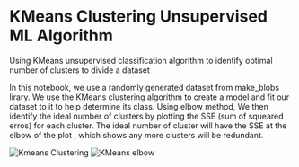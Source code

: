 # KMeans Clustering Unsupervised ML Algorithm
Using KMeans unsupervised classification algorithm to identify optimal number of clusters to divide a dataset


In this notebook, we use a randomly generated dataset from make_blobs lirary. We use the KMeans clustering algorithm to create a model and fit our dataset to it to help determine its class. 
Using elbow method, We  then identify the ideal number of clusters by plotting the SSE (sum of squeared erros) for each cluster. The ideal number of cluster will have the SSE at the elbow of the plot , which shows any more clusters will be redundant. 


![Kmeans Clustering](https://user-images.githubusercontent.com/114509328/201476340-d2b48bc2-ced6-4541-9746-9c31ee2e045d.jpg)
![KMeans elbow](https://user-images.githubusercontent.com/114509328/201476567-4be51a4c-aaf8-4933-a7e2-9a35809ac995.jpg)
